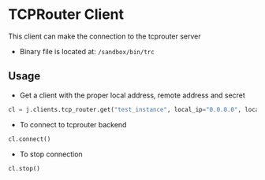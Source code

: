 # TCPRouter Client

This client can make the connection to the tcprouter server

- Binary file is located at: `/sandbox/bin/trc`

## Usage

- Get a client with the proper local address, remote address and secret

```python
cl = j.clients.tcp_router.get("test_instance", local_ip="0.0.0.0", local_port=80, remote_url="myserver.local", remote_port=6379, secret="test")
```

- To connect to tcprouter backend

```python
cl.connect()
```

- To stop connection

```python
cl.stop()
```
